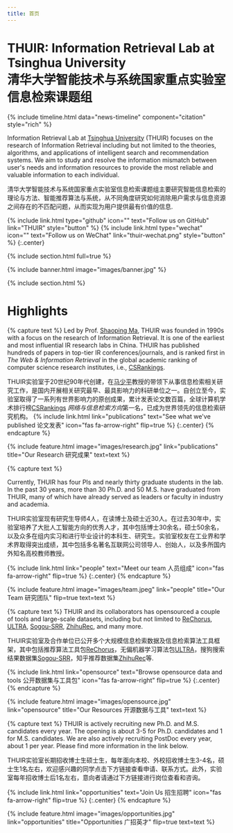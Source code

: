 ```yaml
---
title: 首页
---
```


# THUIR: Information Retrieval Lab at Tsinghua University <br/> 清华大学智能技术与系统国家重点实验室信息检索课题组

{% include timeline.html data="news-timeline" component="citation" style="rich" %}

Information Retrieval Lab at [Tsinghua University](https://www.tsinghua.edu.cn/en/) (THUIR) focuses on the research of Information Retrieval including but not limited to the theories, algorithms, and applications of intelligent search and recommendation systems. We aim to study and resolve the information mismatch between user's needs and information resources to provide the most reliable and valuable information to each individual.   

清华大学智能技术与系统国家重点实验室信息检索课题组主要研究智能信息检索的理论与方法、智能推荐算法与系统，从不同角度研究如何消除用户需求与信息资源之间存在的不匹配问题，从而实现为用户提供最有价值的信息.

{%
  include link.html
  type="github"
  icon=""
  text="Follow us on GitHub"
  link="THUIR"
  style="button"
%}
{%
  include link.html
  type="wechat"
  icon=""
  text="Follow us on WeChat"
  link="thuir-wechat.png"
  style="button"
%}
{:.center}

{% include section.html full=true %}

{% include banner.html image="images/banner.jpg" %}

{% include section.html %}

# Highlights

{% capture text %}
Led by Prof. [Shaoping Ma](http://www.thuir.cn/group/~msp/), THUIR was founded in 1990s with a focus on the research of Information Retrieval. It is one of the earliest and most influential IR research labs in China. THUIR has published hundreds of papers in top-tier IR conferences/journals, and is ranked first in *The Web & Information Retrieval* in the global academic ranking of computer science research institutes, i.e., [CSRankings](https://csrankings.org). 

THUIR实验室于20世纪90年代创建，在[马少平](http://www.thuir.cn/group/~msp/)教授的带领下从事信息检索相关研究工作，是国内开展相关研究最早、最具影响力的科研单位之一。自创立至今，实验室取得了一系列有世界影响力的原创成果，累计发表论文数百篇，全球计算机学术排行榜[CSRankings](https://csrankings.org) *网络与信息检索方向*第一名，已成为世界领先的信息检索研究机构。
{%
  include link.html
  link="publications"
  text="See what we've published 论文发表"
  icon="fas fa-arrow-right"
  flip=true
%}
{:.center}
{% endcapture %}

{%
  include feature.html
  image="images/research.jpg"
  link="publications"
  title="Our Research 研究成果"
  text=text
%}

{% capture text %}

Currently, THUIR has four PIs and nearly thirty graduate students in the lab. In the past 30 years, more than 30 Ph.D. and 50 M.S. have graduated from THUIR, many of which have already served as leaders or faculty in industry and academia.

THUIR实验室现有研究生导师4人，在读博士及硕士近30人。在过去30年中，实验室培养了大批人工智能方向的优秀人才，其中包括博士30余名，硕士50余名，以及众多在组内实习和进行毕业设计的本科生、研究生。实验室校友在工业界和学术界取得突出成绩，其中包括多名著名互联网公司领导人、创始人，以及多所国内外知名高校教师教授。

{%
  include link.html
  link="people"
  text="Meet our team 人员组成"
  icon="fas fa-arrow-right"
  flip=true
%}
{:.center}
{% endcapture %}

{%
  include feature.html
  image="images/team.jpeg"
  link="people"
  title="Our Team 研究团队"
  flip=true
  text=text
%}

{% capture text %}
THUIR and its collaborators has opensourced a couple of tools and large-scale datasets, including but not limited to [ReChorus](https://github.com/THUIR/ReChorus), [ULTRA](https://github.com/ULTR-Community), [Sogou-SRR](http://www.thuir.cn/data-srr/), [ZhihuRec](https://github.com/THUIR/ZhihuRec-Dataset), and many more.

THUIR实验室及合作单位已公开多个大规模信息检索数据及信息检索算法工具框架，其中包括推荐算法工具包[ReChorus](https://github.com/THUIR/ReChorus)，无偏机器学习算法包[ULTRA](https://github.com/ULTR-Community)，搜狗搜索结果数据集[Sogou-SRR](http://www.thuir.cn/data-srr/)，知乎推荐数据集[ZhihuRec](https://github.com/THUIR/ZhihuRec-Dataset)等.


{%
  include link.html
  link="opensource"
  text="Browse opensource data and tools 公开数据集与工具包"
  icon="fas fa-arrow-right"
  flip=true
%}
{:.center}
{% endcapture %}

{%
  include feature.html
  image="images/opensource.jpg"
  link="opensource"
  title="Our Resources 开源数据与工具"
  text=text
%}

{% capture text %}
THUIR is actively recruiting new Ph.D. and M.S. candidates every year. The opening is about 3-5 for Ph.D. candidates and 1 for M.S. candidates. We are also actively recruiting PostDoc every year, about 1 per year. Please find more information in the link below. 

THUIR实验室长期招收博士生硕士生，每年面向本校、外校招收博士生3-4名，硕士生1名左右，欢迎感兴趣的同学点击下方链接查看申请、联系方式。此外，实验室每年招收博士后1名左右，意向者请通过下方链接进行岗位查看和咨询。


{%
  include link.html
  link="opportunities"
  text="Join Us 招生招聘"
  icon="fas fa-arrow-right"
  flip=true
%}
{:.center}
{% endcapture %}

{%
  include feature.html
  image="images/opportunities.jpg"
  link="opportunities"
  title="Opportunities 广招英才"
  flip=true
  text=text
%}
